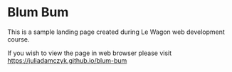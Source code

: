 # Blum Bum

This is a sample landing page created during Le Wagon web development course.

If you wish to view the page in web browser please visit https://juliadamczyk.github.io/blum-bum
